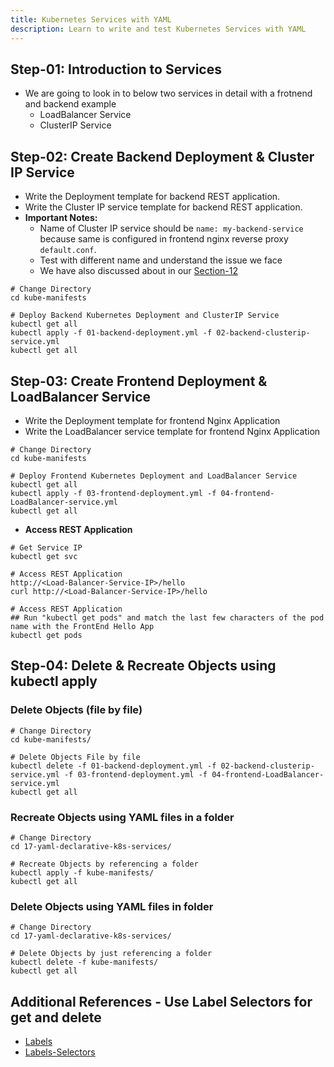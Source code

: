 ```yaml
---
title: Kubernetes Services with YAML
description: Learn to write and test Kubernetes Services with YAML
---
```


## Step-01: Introduction to Services
- We are going to look in to below two services in detail with a frotnend and backend example
  - LoadBalancer Service
  - ClusterIP Service

## Step-02: Create Backend Deployment & Cluster IP Service
- Write the Deployment template for backend REST application.
- Write the Cluster IP service template for backend REST application.
- **Important Notes:** 
  - Name of Cluster IP service should be `name: my-backend-service` because  same is configured in frontend nginx reverse proxy `default.conf`. 
  - Test with different name and understand the issue we face
  - We have also discussed about in our  [Section-12](https://github.com/stacksimplify/google-kubernetes-engine/tree/main/12-kubectl-imperative-k8s-services)
```t
# Change Directory
cd kube-manifests

# Deploy Backend Kubernetes Deployment and ClusterIP Service 
kubectl get all
kubectl apply -f 01-backend-deployment.yml -f 02-backend-clusterip-service.yml
kubectl get all
```


## Step-03: Create Frontend Deployment & LoadBalancer Service
- Write the Deployment template for frontend Nginx Application
- Write the LoadBalancer service template for frontend Nginx Application
```t
# Change Directory
cd kube-manifests

# Deploy Frontend Kubernetes Deployment and LoadBalancer Service 
kubectl get all
kubectl apply -f 03-frontend-deployment.yml -f 04-frontend-LoadBalancer-service.yml
kubectl get all
```
- **Access REST Application**
```t
# Get Service IP
kubectl get svc

# Access REST Application 
http://<Load-Balancer-Service-IP>/hello
curl http://<Load-Balancer-Service-IP>/hello

# Access REST Application 
## Run "kubectl get pods" and match the last few characters of the pod name with the FrontEnd Hello App
kubectl get pods
```

## Step-04: Delete & Recreate Objects using kubectl apply
### Delete Objects (file by file)
```t
# Change Directory 
cd kube-manifests/

# Delete Objects File by file
kubectl delete -f 01-backend-deployment.yml -f 02-backend-clusterip-service.yml -f 03-frontend-deployment.yml -f 04-frontend-LoadBalancer-service.yml
kubectl get all
```
### Recreate Objects using YAML files in a folder
```t
# Change Directory 
cd 17-yaml-declarative-k8s-services/

# Recreate Objects by referencing a folder
kubectl apply -f kube-manifests/
kubectl get all
```

### Delete Objects using YAML files in folder
```t
# Change Directory 
cd 17-yaml-declarative-k8s-services/

# Delete Objects by just referencing a folder
kubectl delete -f kube-manifests/
kubectl get all
```


## Additional References - Use Label Selectors for get and delete
- [Labels](https://kubernetes.io/docs/concepts/cluster-administration/manage-deployment/#using-labels-effectively)
- [Labels-Selectors](https://kubernetes.io/docs/concepts/overview/working-with-objects/labels/#label-selectors)